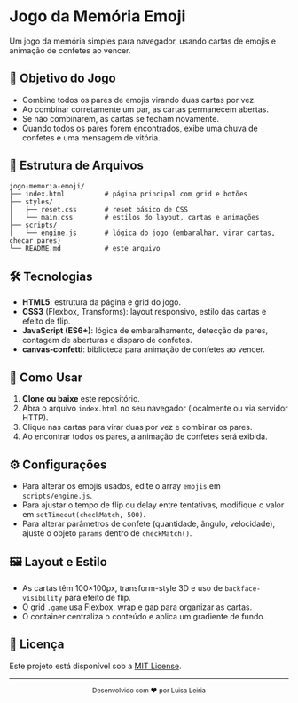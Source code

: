 # Jogo da Memória Emoji

Um jogo da memória simples para navegador, usando cartas de emojis e animação de confetes ao vencer.

## 🎯 Objetivo do Jogo

* Combine todos os pares de emojis virando duas cartas por vez.
* Ao combinar corretamente um par, as cartas permanecem abertas.
* Se não combinarem, as cartas se fecham novamente.
* Quando todos os pares forem encontrados, exibe uma chuva de confetes e uma mensagem de vitória.

## 📂 Estrutura de Arquivos

```
jogo-memoria-emoji/
├── index.html          # página principal com grid e botões
├── styles/
│   ├── reset.css       # reset básico de CSS
│   └── main.css        # estilos do layout, cartas e animações
├── scripts/
│   └── engine.js       # lógica do jogo (embaralhar, virar cartas, checar pares)
└── README.md           # este arquivo
```

## 🛠 Tecnologias

* **HTML5**: estrutura da página e grid do jogo.
* **CSS3** (Flexbox, Transforms): layout responsivo, estilo das cartas e efeito de flip.
* **JavaScript (ES6+)**: lógica de embaralhamento, detecção de pares, contagem de aberturas e disparo de confetes.
* **canvas‑confetti**: biblioteca para animação de confetes ao vencer.

## 🚀 Como Usar

1. **Clone ou baixe** este repositório.
2. Abra o arquivo `index.html` no seu navegador (localmente ou via servidor HTTP).
3. Clique nas cartas para virar duas por vez e combinar os pares.
4. Ao encontrar todos os pares, a animação de confetes será exibida.

## ⚙️ Configurações

* Para alterar os emojis usados, edite o array `emojis` em `scripts/engine.js`.
* Para ajustar o tempo de flip ou delay entre tentativas, modifique o valor em `setTimeout(checkMatch, 500)`.
* Para alterar parâmetros de confete (quantidade, ângulo, velocidade), ajuste o objeto `params` dentro de `checkMatch()`.

## 🖼️ Layout e Estilo

* As cartas têm 100×100px, transform-style 3D e uso de `backface-visibility` para efeito de flip.
* O grid `.game` usa Flexbox, wrap e gap para organizar as cartas.
* O container centraliza o conteúdo e aplica um gradiente de fundo.

## 📄 Licença

Este projeto está disponível sob a [MIT License](LICENSE).

---

<div align="center">
  <small>Desenvolvido com ❤️ por Luisa Leiria</small>
</div>
